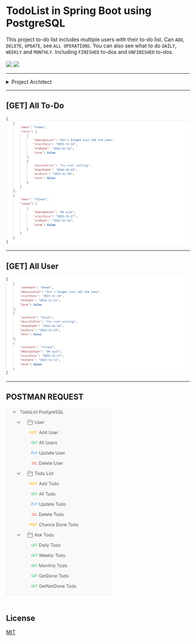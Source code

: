 # TodoList in Spring Boot using PostgreSQL

This project to-do list includes multiple users with their to-do list.
Can `ADD`, `DELETE`, `UPDATE`, see `ALL OPERATİONS`.
You can also see what to do `DAİLY`, `WEEKLY` and `MONTHLY`.
Including `FINISHED` to-dos and `UNFINISHED` to-dos.
<br></br>
![](https://img.shields.io/badge/java-v19-green)
![](https://img.shields.io/badge/spring--boot-v2.7.5-green)
<hr>
<details align="left"> 
<summary>Project Architect</summary><br>

    todolist
    ┣ business
    ┃ ┣ TodoService.java
    ┃ ┗ UserService.java
    ┣ config
    ┃ ┗ GeneralConfig.java
    ┣ controller
    ┃ ┣ TodoListsController.java
    ┃ ┗ UsersController.java
    ┣ dto
    ┃ ┣ todo
    ┃ ┃ ┣ todoRequest
    ┃ ┃ ┃ ┣ TodoAddRequestDto.java
    ┃ ┃ ┃ ┗ TodoUpdateRequestDto.java
    ┃ ┃ ┗ todoResponse
    ┃ ┃ ┃ ┣ AllTodoResponseDto.java
    ┃ ┃ ┃ ┗ TodoResponseDto.java
    ┃ ┗ user
    ┃ ┃ ┣ userRequest
    ┃ ┃ ┃ ┣ UserAddRequestDto.java
    ┃ ┃ ┃ ┗ UserUpdateRequestDto.java
    ┃ ┃ ┗ userResponse
    ┃ ┃ ┃ ┣ AllUserResponseDto.java
    ┃ ┃ ┃ ┗ UserResponseDto.java
    ┣ entities
    ┃ ┣ Todo.java
    ┃ ┗ User.java
    ┣ exception
    ┃ ┣ Messages.java
    ┃ ┣ TodoNotFoundId.java
    ┃ ┗ UserNotFoundId.java
    ┣ repository
    ┃ ┣ TodoRepository.java
    ┃ ┗ UserRepository.java
    ┗ TodolistApplication.java
</details><hr>


## __[GET]__ All To-Do

![todos.png](https://raw.githubusercontent.com/emrahyilm4z/ToDoList/master/images/todos.png)
<hr>


## __[GET]__ All User
![users.png](https://raw.githubusercontent.com/emrahyilm4z/ToDoList/master/images/users.png)

<hr>


## POSTMAN REQUEST
![postman.png](https://raw.githubusercontent.com/emrahyilm4z/ToDoList/master/images/postman.png)
<br></br>

## License

[MIT](https://choosealicense.com/licenses/mit/)

